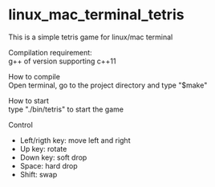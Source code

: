 # linux_mac_terminal_tetris

This is a simple tetris game for linux/mac terminal

Compilation requirement:<br />
    g++ of version supporting c++11

How to compile<br />
    Open terminal, go to the project directory and type "$make"
    
How to start<br />
type "./bin/tetris" to start the game


Control
- Left/rigth key: move left and right
- Up key: rotate
- Down key: soft drop
- Space: hard drop
- Shift: swap
